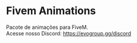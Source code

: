 # Fivem Animations
Pacote de animações para FiveM.<br>
Acesse nosso Discord: https://evogroup.gg/discord
